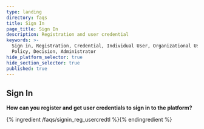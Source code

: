 ```yaml
---
type: landing
directory: faqs
title: Sign In
page_title: Sign In
description: Registration and user credential
keywords: >-
  Sign in, Registration, Credential, Individual User, Organizational User,
  Policy, Decision, Administrator 
hide_platform_selector: true
hide_section_selector: true
published: true
---
```

## Sign In

**How can you register and get user credentials to sign in to the platform?**

{% ingredient /faqs/signin_reg_usercredtl %}{% endingredient %}
